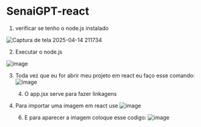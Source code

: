# SenaiGPT-react
1. verificar se tenho o node.js instalado 

![Captura de tela 2025-04-14 211734](https://github.com/user-attachments/assets/b324601b-4831-4bef-b9cb-d197de87b5a0)

2. Executar o node.js


![image](https://github.com/user-attachments/assets/9c1722ce-c482-4b23-9ce1-9012a8f453d1)


3. Toda vez que eu for abrir meu projeto em react eu faço esse comando:
      ![image](https://github.com/user-attachments/assets/e16ac505-0cf2-475c-af82-622a577e7a7e)


   4. O app.jsx serve para fazer linkagens
  
      

5. Para importar uma imagem em react use
            ![image](https://github.com/user-attachments/assets/e486af23-15b2-4339-aa78-c236311287d7)


   6. E para aparecer a imagem coloque esse codigo:
          ![image](https://github.com/user-attachments/assets/5eccae7e-affe-482f-b3c6-154b52af4c4f)




   


